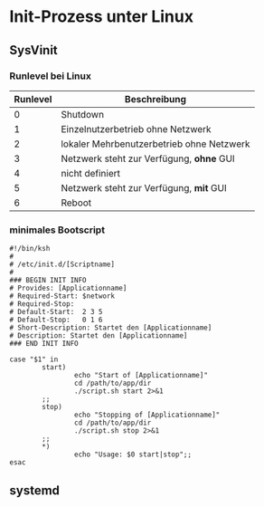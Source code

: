 # Init-Prozess unter Linux
## SysVinit
### Runlevel bei Linux

| Runlevel | Beschreibung |
| --- | --- |
| 0 | Shutdown |
| 1 | Einzelnutzerbetrieb ohne Netzwerk |
| 2 | lokaler Mehrbenutzerbetrieb ohne Netzwerk |
| 3 | Netzwerk steht zur Verfügung, **ohne** GUI |
| 4 | nicht definiert |
| 5 | Netzwerk steht zur Verfügung, **mit** GUI |
| 6 | Reboot |

### minimales Bootscript
```
#!/bin/ksh
#
# /etc/init.d/[Scriptname]
#
### BEGIN INIT INFO
# Provides: [Applicationname]
# Required-Start: $network
# Required-Stop:
# Default-Start:  2 3 5
# Default-Stop:   0 1 6
# Short-Description: Startet den [Applicationname]
# Description: Startet den [Applicationname]
### END INIT INFO

case "$1" in
		start)
				echo "Start of [Applicationname]"
				cd /path/to/app/dir
				./script.sh start 2>&1
		;;
		stop)
				echo "Stopping of [Applicationname]"
				cd /path/to/app/dir
				./script.sh stop 2>&1
		;;
		*)
				echo "Usage: $0 start|stop";;
esac
```

## systemd